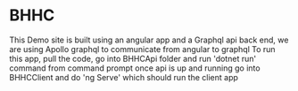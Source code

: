 # BHHC
This Demo site is built using an angular app and a Graphql api back end, we are using Apollo graphql to communicate from angular to graphql
To run this app, pull the code, go into BHHCApi folder and run 'dotnet run' command from command prompt 
once api is up and running go into BHHCClient and do 'ng Serve' which should run the client app
